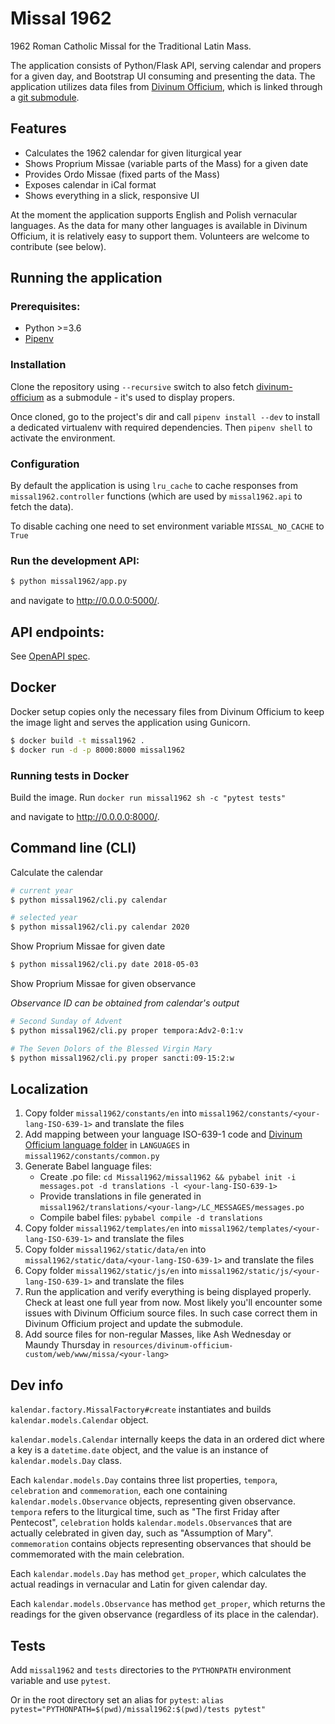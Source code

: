 # Missal 1962

1962 Roman Catholic Missal for the Traditional Latin Mass.

The application consists of Python/Flask API, serving calendar and propers for a given day, and Bootstrap UI consuming 
and presenting the data. The application utilizes data files from
 [Divinum Officium](https://github.com/DivinumOfficium/divinum-officium), which is linked through a
 [git submodule](./resources).

## Features 

* Calculates the 1962 calendar for given liturgical year
* Shows Proprium Missae (variable parts of the Mass) for a given date
* Provides Ordo Missae (fixed parts of the Mass)
* Exposes calendar in iCal format
* Shows everything in a slick, responsive UI

At the moment the application supports English and Polish vernacular languages. As the data for many other languages
is available in Divinum Officium, it is relatively easy to support them. Volunteers are welcome to contribute (see below). 

## Running the application

### Prerequisites:

* Python >=3.6
* [Pipenv](https://pipenv.readthedocs.io/en/latest/)

### Installation

Clone the repository using `--recursive` switch to also fetch [divinum-officium](https://github.com/DivinumOfficium/divinum-officium)
as a submodule - it's used to display propers.

Once cloned, go to the project's dir and call `pipenv install --dev` to install a dedicated virtualenv with
required dependencies. Then `pipenv shell` to activate the environment.

### Configuration

By default the application is using `lru_cache` to cache responses from `missal1962.controller` functions (which are
used by `missal1962.api` to fetch the data).

To disable caching one need to set environment variable `MISSAL_NO_CACHE` to `True`

### Run the development API:

```bash
$ python missal1962/app.py
```

and navigate to http://0.0.0.0:5000/.

## API endpoints:

See [OpenAPI spec](openapi.yaml).    

## Docker

Docker setup copies only the necessary files from Divinum Officium to keep the image light and serves the application using Gunicorn.

```bash
$ docker build -t missal1962 .
$ docker run -d -p 8000:8000 missal1962

```

### Running tests in Docker

Build the image.
Run `docker run missal1962 sh -c "pytest tests"`

and navigate to http://0.0.0.0:8000/.

## Command line (CLI)

Calculate the calendar
```bash
# current year
$ python missal1962/cli.py calendar

# selected year
$ python missal1962/cli.py calendar 2020
```

Show Proprium Missae for given date
```bash
$ python missal1962/cli.py date 2018-05-03
```

Show Proprium Missae for given observance

*Observance ID can be obtained from calendar's output*
```bash
# Second Sunday of Advent
$ python missal1962/cli.py proper tempora:Adv2-0:1:v

# The Seven Dolors of the Blessed Virgin Mary
$ python missal1962/cli.py proper sancti:09-15:2:w
```

## Localization

1. Copy folder `missal1962/constants/en` into `missal1962/constants/<your-lang-ISO-639-1>` and translate the files
2. Add mapping between your language ISO-639-1 code and [Divinum Officium language folder](https://github.com/DivinumOfficium/divinum-officium/tree/master/web/www/missa) in `LANGUAGES` in `missal1962/constants/common.py`
3. Generate Babel language files:
    - Create .po file: `cd Missal1962/missal1962 && pybabel init -i messages.pot -d translations -l <your-lang-ISO-639-1>`
    - Provide translations in file generated in `missal1962/translations/<your-lang>/LC_MESSAGES/messages.po`
    - Compile babel files: `pybabel compile -d translations`
4. Copy folder `missal1962/templates/en` into `missal1962/templates/<your-lang-ISO-639-1>` and translate the files
5. Copy folder `missal1962/static/data/en` into `missal1962/static/data/<your-lang-ISO-639-1>` and translate the files
6. Copy folder `missal1962/static/js/en` into `missal1962/static/js/<your-lang-ISO-639-1>` and translate the files
7. Run the application and verify everything is being displayed properly. Check at least one full year from now. Most likely you'll encounter some issues with Divinum Officium source files. In such case correct them in Divinum Officium project and update the submodule. 
8. Add source files for non-regular Masses, like Ash Wednesday or Maundy Thursday in `resources/divinum-officium-custom/web/www/missa/<your-lang>`


## Dev info

`kalendar.factory.MissalFactory#create` instantiates and builds `kalendar.models.Calendar` object.

`kalendar.models.Calendar` internally keeps the data in an ordered dict where a key is a `datetime.date` object, and the
value is an instance of `kalendar.models.Day` class.

Each `kalendar.models.Day` contains three list properties, `tempora`, `celebration` and `commemoration`, each one 
containing `kalendar.models.Observance` objects, representing given observance. `tempora` refers to the liturgical
time, such as "The first Friday after Pentecost", `celebration` holds `kalendar.models.Observance`s that are actually
celebrated in given day, such as "Assumption of Mary". `commemoration` contains objects representing observances
that should be commemorated with the main celebration.  

Each `kalendar.models.Day` has method `get_proper`, which calculates the actual readings in vernacular and Latin for given
calendar day. 

Each `kalendar.models.Observance` has method `get_proper`, which returns the readings for the given observance (regardless
of its place in the calendar).

## Tests

Add `missal1962` and `tests` directories to the `PYTHONPATH` environment variable and use `pytest`.

Or in the root directory set an alias for `pytest`: `alias pytest="PYTHONPATH=$(pwd)/missal1962:$(pwd)/tests pytest"`
